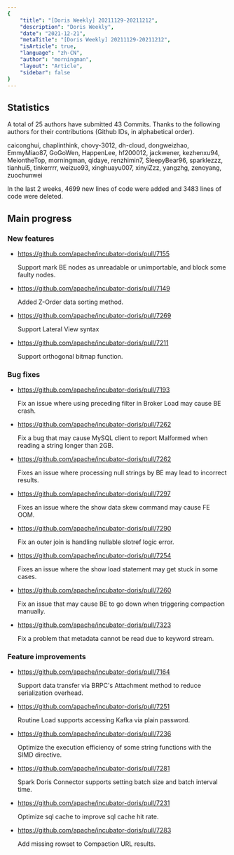 ```yaml
---
{
    "title": "[Doris Weekly] 20211129-20211212",
    "description": "Doris Weekly",
    "date": "2021-12-21",
    "metaTitle": "[Doris Weekly] 20211129-20211212",
    "isArticle": true,
    "language": "zh-CN",
    "author": "morningman",
    "layout": "Article",
    "sidebar": false
}
---
```


<!--
Licensed to the Apache Software Foundation (ASF) under one
or more contributor license agreements.  See the NOTICE file
distributed with this work for additional information
regarding copyright ownership.  The ASF licenses this file
to you under the Apache License, Version 2.0 (the
"License"); you may not use this file except in compliance
with the License.  You may obtain a copy of the License at

  http://www.apache.org/licenses/LICENSE-2.0

Unless required by applicable law or agreed to in writing,
software distributed under the License is distributed on an
"AS IS" BASIS, WITHOUT WARRANTIES OR CONDITIONS OF ANY
KIND, either express or implied.  See the License for the
specific language governing permissions and limitations
under the License.
-->

## Statistics

A total of 25 authors have submitted 43 Commits. Thanks to the following authors for their contributions (Github IDs, in alphabetical order).

caiconghui, chaplinthink, chovy-3012, dh-cloud, dongweizhao, EmmyMiao87, GoGoWen, HappenLee, hf200012, jackwener, kezhenxu94, MeiontheTop, morningman, qidaye, renzhimin7, SleepyBear96, sparklezzz, tianhui5, tinkerrrr, weizuo93, xinghuayu007, xinyiZzz, yangzhg, zenoyang, zuochunwei

In the last 2 weeks, 4699 new lines of code were added and 3483 lines of code were deleted.

## Main progress

### New features

* https://github.com/apache/incubator-doris/pull/7155

    Support mark BE nodes as unreadable or unimportable, and block some faulty nodes.
    
* https://github.com/apache/incubator-doris/pull/7149

    Added Z-Order data sorting method.
    
* https://github.com/apache/incubator-doris/pull/7269

    Support Lateral View syntax
    
* https://github.com/apache/incubator-doris/pull/7211

    Support orthogonal bitmap function.

### Bug fixes

* https://github.com/apache/incubator-doris/pull/7193

    Fix an issue where using preceding filter in Broker Load may cause BE crash.

* https://github.com/apache/incubator-doris/pull/7262

    Fix a bug that may cause MySQL client to report Malformed when reading a string longer than 2GB.

* https://github.com/apache/incubator-doris/pull/7262

    Fixes an issue where processing null strings by BE may lead to incorrect results.
    
* https://github.com/apache/incubator-doris/pull/7297

    Fixes an issue where the show data skew command may cause FE OOM.
    
* https://github.com/apache/incubator-doris/pull/7290

    Fix an outer join is handling nullable slotref logic error.
    
* https://github.com/apache/incubator-doris/pull/7254

    Fixes an issue where the show load statement may get stuck in some cases.
    
* https://github.com/apache/incubator-doris/pull/7260

    Fix an issue that may cause BE to go down when triggering compaction manually.
    
* https://github.com/apache/incubator-doris/pull/7323

    Fix a problem that metadata cannot be read due to keyword stream.

### Feature improvements

* https://github.com/apache/incubator-doris/pull/7164

    Support data transfer via BRPC's Attachment method to reduce serialization overhead.
    
* https://github.com/apache/incubator-doris/pull/7251

    Routine Load supports accessing Kafka via plain password.
    
* https://github.com/apache/incubator-doris/pull/7236

    Optimize the execution efficiency of some string functions with the SIMD directive.
    
* https://github.com/apache/incubator-doris/pull/7281

    Spark Doris Connector supports setting batch size and batch interval time.
    
* https://github.com/apache/incubator-doris/pull/7231

    Optimize sql cache to improve sql cache hit rate.
    
* https://github.com/apache/incubator-doris/pull/7283

    Add missing rowset to Compaction URL results.
